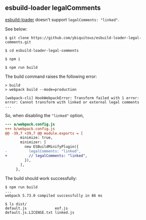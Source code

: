 ## esbuild-loader legalComments

[esbuild-loader](https://github.com/privatenumber/esbuild-loader) doesn't support `legalComments: "linked"`.

See below:

```console
$ git clone https://github.com/ybiquitous/esbuild-loader-legal-comments.git

$ cd esbuild-loader-legal-comments

$ npm i

$ npm run build
```

The build command raises the following error:

```
> build
> webpack build --mode=production

[webpack-cli] HookWebpackError: Transform failed with 1 error:
error: Cannot transform with linked or external legal comments
...
```

So, when disabling the `"linked"` option,

```diff
--- a/webpack.config.js
+++ b/webpack.config.js
@@ -39,7 +39,7 @@ module.exports = [
       minimize: true,
       minimizer: [
         new ESBuildMinifyPlugin({
-          legalComments: "linked",
+          // legalComments: "linked",
         }),
       ],
     },
```

The build should work successfully:

```console
$ npm run build
...
webpack 5.73.0 compiled successfully in 86 ms

$ ls dist/
default.js             eof.js
default.js.LICENSE.txt linked.js
```
